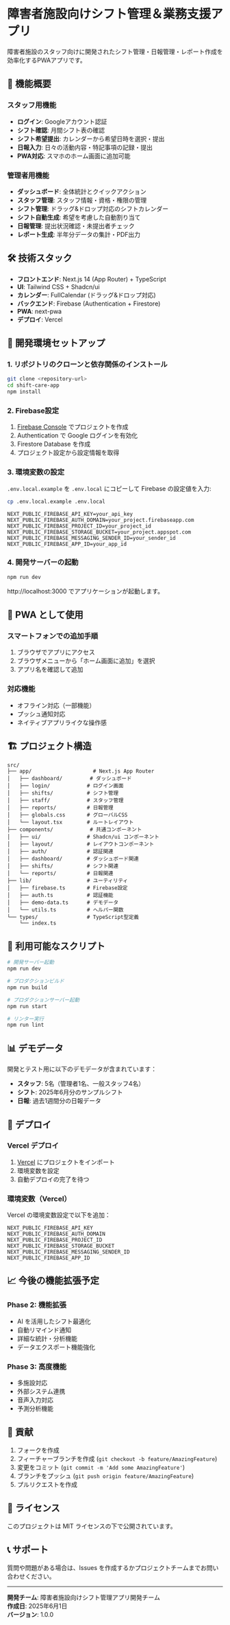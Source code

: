 # 障害者施設向けシフト管理＆業務支援アプリ

障害者施設のスタッフ向けに開発されたシフト管理・日報管理・レポート作成を効率化するPWAアプリです。

## 🎯 機能概要

### スタッフ用機能
- **ログイン**: Googleアカウント認証
- **シフト確認**: 月間シフト表の確認
- **シフト希望提出**: カレンダーから希望日時を選択・提出
- **日報入力**: 日々の活動内容・特記事項の記録・提出
- **PWA対応**: スマホのホーム画面に追加可能

### 管理者用機能
- **ダッシュボード**: 全体統計とクイックアクション
- **スタッフ管理**: スタッフ情報・資格・権限の管理
- **シフト管理**: ドラッグ&ドロップ対応のシフトカレンダー
- **シフト自動生成**: 希望を考慮した自動割り当て
- **日報管理**: 提出状況確認・未提出者チェック
- **レポート生成**: 半年分データの集計・PDF出力

## 🛠️ 技術スタック

- **フロントエンド**: Next.js 14 (App Router) + TypeScript
- **UI**: Tailwind CSS + Shadcn/ui
- **カレンダー**: FullCalendar (ドラッグ&ドロップ対応)
- **バックエンド**: Firebase (Authentication + Firestore)
- **PWA**: next-pwa
- **デプロイ**: Vercel

## 🚀 開発環境セットアップ

### 1. リポジトリのクローンと依存関係のインストール

```bash
git clone <repository-url>
cd shift-care-app
npm install
```

### 2. Firebase設定

1. [Firebase Console](https://console.firebase.google.com/) でプロジェクトを作成
2. Authentication で Google ログインを有効化
3. Firestore Database を作成
4. プロジェクト設定から設定情報を取得

### 3. 環境変数の設定

`.env.local.example` を `.env.local` にコピーして Firebase の設定値を入力:

```bash
cp .env.local.example .env.local
```

```env
NEXT_PUBLIC_FIREBASE_API_KEY=your_api_key
NEXT_PUBLIC_FIREBASE_AUTH_DOMAIN=your_project.firebaseapp.com
NEXT_PUBLIC_FIREBASE_PROJECT_ID=your_project_id
NEXT_PUBLIC_FIREBASE_STORAGE_BUCKET=your_project.appspot.com
NEXT_PUBLIC_FIREBASE_MESSAGING_SENDER_ID=your_sender_id
NEXT_PUBLIC_FIREBASE_APP_ID=your_app_id
```

### 4. 開発サーバーの起動

```bash
npm run dev
```

http://localhost:3000 でアプリケーションが起動します。

## 📱 PWA として使用

### スマートフォンでの追加手順

1. ブラウザでアプリにアクセス
2. ブラウザメニューから「ホーム画面に追加」を選択
3. アプリ名を確認して追加

### 対応機能
- オフライン対応（一部機能）
- プッシュ通知対応
- ネイティブアプリライクな操作感

## 🏗️ プロジェクト構造

```
src/
├── app/                    # Next.js App Router
│   ├── dashboard/         # ダッシュボード
│   ├── login/            # ログイン画面
│   ├── shifts/           # シフト管理
│   ├── staff/            # スタッフ管理
│   ├── reports/          # 日報管理
│   ├── globals.css       # グローバルCSS
│   └── layout.tsx        # ルートレイアウト
├── components/            # 共通コンポーネント
│   ├── ui/               # Shadcn/ui コンポーネント
│   ├── layout/           # レイアウトコンポーネント
│   ├── auth/             # 認証関連
│   ├── dashboard/        # ダッシュボード関連
│   ├── shifts/           # シフト関連
│   └── reports/          # 日報関連
├── lib/                  # ユーティリティ
│   ├── firebase.ts       # Firebase設定
│   ├── auth.ts           # 認証機能
│   ├── demo-data.ts      # デモデータ
│   └── utils.ts          # ヘルパー関数
└── types/                # TypeScript型定義
    └── index.ts
```

## 🔧 利用可能なスクリプト

```bash
# 開発サーバー起動
npm run dev

# プロダクションビルド
npm run build

# プロダクションサーバー起動
npm run start

# リンター実行
npm run lint
```

## 📊 デモデータ

開発とテスト用に以下のデモデータが含まれています：

- **スタッフ**: 5名（管理者1名、一般スタッフ4名）
- **シフト**: 2025年6月分のサンプルシフト
- **日報**: 過去1週間分の日報データ

## 🚀 デプロイ

### Vercel デプロイ

1. [Vercel](https://vercel.com) にプロジェクトをインポート
2. 環境変数を設定
3. 自動デプロイの完了を待つ

### 環境変数（Vercel）

Vercel の環境変数設定で以下を追加：

```
NEXT_PUBLIC_FIREBASE_API_KEY
NEXT_PUBLIC_FIREBASE_AUTH_DOMAIN
NEXT_PUBLIC_FIREBASE_PROJECT_ID
NEXT_PUBLIC_FIREBASE_STORAGE_BUCKET
NEXT_PUBLIC_FIREBASE_MESSAGING_SENDER_ID
NEXT_PUBLIC_FIREBASE_APP_ID
```

## 📈 今後の機能拡張予定

### Phase 2: 機能拡張
- AI を活用したシフト最適化
- 自動リマインド通知
- 詳細な統計・分析機能
- データエクスポート機能強化

### Phase 3: 高度機能
- 多施設対応
- 外部システム連携
- 音声入力対応
- 予測分析機能

## 🤝 貢献

1. フォークを作成
2. フィーチャーブランチを作成 (`git checkout -b feature/AmazingFeature`)
3. 変更をコミット (`git commit -m 'Add some AmazingFeature'`)
4. ブランチをプッシュ (`git push origin feature/AmazingFeature`)
5. プルリクエストを作成

## 📝 ライセンス

このプロジェクトは MIT ライセンスの下で公開されています。

## 📞 サポート

質問や問題がある場合は、Issues を作成するかプロジェクトチームまでお問い合わせください。

---

**開発チーム**: 障害者施設向けシフト管理アプリ開発チーム  
**作成日**: 2025年6月1日  
**バージョン**: 1.0.0
